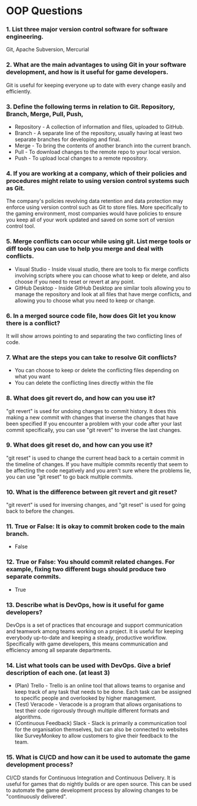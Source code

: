 # OOP Questions

### 1.	List three major version control software for software engineering.
Git, Apache Subversion, Mercurial 

### 2.	What are the main advantages to using Git in your software development, and how is it useful for game developers.
Git is useful for keeping everyone up to date with every change easily and efficiently.

### 3. Define the following terms in relation to Git. Repository, Branch, Merge, Pull, Push,
- Repository - A collection of information and files, uploaded to GitHub.
- Branch - A separate line of the repository, usually having at least two separate branches for developing and final.
- Merge - To bring the contents of another branch into the current branch.
- Pull - To download changes to the remote repo to your local version.
- Push - To upload local changes to a remote repository.

### 4.	If you are working at a company, which of their policies and procedures might relate to using version control systems such as Git. 
The company's policies revolving data retention and data protection may enforce using version control such as Git to store files. More specifically to the gaming environment, most companies would have policies to ensure you keep all of your work updated and saved on some sort of version control tool.

### 5.	Merge conflicts can occur while using git. List merge tools or diff tools you can use to help you merge and deal with conflicts. 
- Visual Studio - Inside visual studio, there are tools to fix merge conflicts involving scripts where you can choose what to keep or delete, and also choose if you need to reset or revert at any point.
- GitHub Desktop - Inside GitHub Desktop are similar tools allowing you to manage the repository and look at all files that have merge conflicts, and allowing you to choose what you need to keep or change.

### 6.	In a merged source code file, how does Git let you know there is a conflict? 
It will show arrows pointing to and separating the two conflicting lines of code.

### 7.	What are the steps you can take to resolve Git conflicts? 
- You can choose to keep or delete the conflicting files depending on what you want 
- You can delete the conflicting lines directly within the file 

### 8.	What does git revert do, and how can you use it? 
"git revert" is used for undoing changes to commit history. It does this making a new commit with changes that inverse the changes that have been specified
If you encounter a problem with your code after your last commit specifically, you can use "git revert" to inverse the last changes.

### 9.	What does git reset do, and how can you use it?
"git reset" is used to change the current head back to a certain commit in the timeline of changes. If you have multiple commits recently that seem to be
affecting the code negatively and you aren't sure where the problems lie, you can use "git reset" to go back multiple commits.

### 10.	What is the difference between git revert and git reset? 
"git revert" is used for inversing changes, and "git reset" is used for going back to before the changes.

### 11.	True or False: It is okay to commit broken code to the main branch. 
- False

### 12.	True or False: You should commit related changes. For example, fixing two different bugs should produce two separate commits. 
- True

### 13.	Describe what is DevOps, how is it useful for game developers? 
DevOps is a set of practices that encourage and support communication and teamwork among teams working on a project. It is useful for keeping everybody
up-to-date and keeping a steady, productive workflow. Specifically with game developers, this means communication and efficiency among all separate 
departments.

### 14.	List what tools can be used with DevOps. Give a brief description of each one. (at least 3)
- (Plan) Trello - Trello is an online tool that allows teams to organise and keep track of any task that needs to be done. Each task can be assigned to specific people and overlooked by higher management.
- (Test) Veracode - Veracode is a program that allows organisations to test their code rigorously through multiple different formats and algorithms.
- (Continuous Feedback) Slack - Slack is primarily a communication tool for the organisation themselves, but can also be connected to websites like SurveyMonkey to allow customers to give their feedback to the team.


### 15.	What is CI/CD and how can it be used to automate the game development process? 
CI/CD stands for Continuous Integration and Continuous Delivery. It is useful for games that do nightly builds or are open source. This can be used to automate
the game development process by allowing changes to be "continuously delivered".
